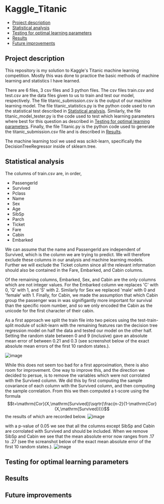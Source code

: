 # Kaggle_Titanic
* [Project description](https://github.com/riggenbachn/Kaggle_Titanic/blob/main/README.md#project-description)
* [Statistical analysis](https://github.com/riggenbachn/Kaggle_Titanic/blob/main/README.md#statistical-analysis)
* [Testing for optimal learning parameters](https://github.com/riggenbachn/Kaggle_Titanic/blob/main/README.md#testing-for-optimal-learning-parameters)
* [Results](https://github.com/riggenbachn/Kaggle_Titanic/blob/main/README.md#results)
* [Future improvements](https://github.com/riggenbachn/Kaggle_Titanic/blob/main/README.md#future-improvements)

## Project description
This repository is my solution to Kaggle's Titanic machine learning competition. Mostly this was done to practice the basic methods of machine learning and statistics I have learned.

There are 6 files, 3 csv files and 3 python files. The csv files train.csv and test.csv are the data files given to us to train and test our model, respectively. The file titanic_submission.csv is the output of our machine learning model. The file titanic_statistics.py is the python code used to run the statistical test described in [Statistical analysis](https://github.com/riggenbachn/Kaggle_Titanic/blob/main/README.md#statistical-analysis). Similarly, the file titanic_model_tester.py is the code used to test which learning parameters where best for this question as described in [Testing for optimal learning parameters](https://github.com/riggenbachn/Kaggle_Titanic/blob/main/README.md#testing-for-optimal-learning-parameters). Finally, the file Titanic.py is the python code used to generate the titanic_submission.csv file and is described in [Results](https://github.com/riggenbachn/Kaggle_Titanic/blob/main/README.md#results).

The machine learning tool we used was scikit-learn, specifically the DecisionTreeRegressor inside of sklearn.tree.

## Statistical analysis

The columns of train.csv are, in order,

* PassengerId
* Survived
* Pclass
* Name
* Sex
* Age
* SibSp
* Parch
* Ticket
* Fare
* Cabin
* Embarked

We can assume that the name and PassengerId are independent of Survived, which is the column we are trying to predict. We will therefore exclude these columns in our analysis and machine learning models. Further we will exclude the Ticket column since all the relevant information should also be contained in the Fare, Embarked, and Cabin columns. 

Of the remaining columns, Embarked, Sex, and Cabin are the only columns which are not integer values. For the Embarked column we replaces 'C' with 0, 'Q' with 1, and 'S' with 2. Similarly for Sex we replaced 'male' with 0 and 'female' with 1. Finally, for Cabin, we made the assumption that which Cabin group the passenger was in was signifigantly more important for survival than the specific room number, and so we only encoded the Cabin as the unicode for the first character of their cabin. 

As a first approach we split the train file into two peices using the test-train-split module of scikit-learn with the remaining features ran the decision tree regression model on half the data and tested our model on the other half. Setting the random state between 0 and 9 (inclusive) gave an absolute mean error of between 0.21 and 0.3 (see screenshot below of the exact absolute mean errors of the first 10 random states.).

![image](https://github.com/user-attachments/assets/e76d426c-5b51-4706-95ec-cc168f65e114)

While this does not seem too bad for a first approximation, there is also room for improvement. One way to improve this, and the direction we decided to persue, is to remove the variables which were not corrolated with the Survived column. We did this by first computing the sample covariance of each column with the Survived column, and then computing the sample correlation. From this we then computed a t-score using the formula $$t=\mathrm{Cor}(X,\mathrm{Survived})\sqrtr{\frac{n-2}{1-\mathrm{Cor}(X,\mathrm{Survived})}}$$ the results of which are recorded below.
![image](https://github.com/user-attachments/assets/3868c0bb-11ab-4367-aefe-9ac860110445)

with a p-value of 0.05 we see that all the columns except SibSp and Cabin are corrolated with Survived and should be included. When we remove SibSp and Cabin we see that the mean absolute error now ranges from .17 to .27 (see the screanshot below of the exact mean absolute error of the first 10 random states.).
![image](https://github.com/user-attachments/assets/3735ca62-5f72-4622-ad13-37da49f3dd97)



## Testing for optimal learning parameters

## Results

## Future improvements

